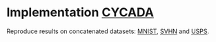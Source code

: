 # Implementation [CYCADA](https://arxiv.org/pdf/1711.03213.pdf)
Reproduce results on concatenated datasets: [MNIST](http://yann.lecun.com/exdb/mnist/), [SVHN](http://ufldl.stanford.edu/housenumbers/) and [USPS](https://www.kaggle.com/bistaumanga/usps-dataset).
